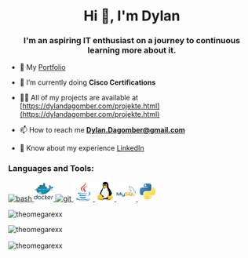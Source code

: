 <h1 align="center">Hi 👋, I'm Dylan</h1>
<h3 align="center">I'm an aspiring IT enthusiast on a journey to continuous learning more about it.</h3>

- 🔭 My  [Portfolio](http://dylandagomber.com/)

- 🌱 I’m currently doing **Cisco Certifications**

- 👨‍💻 All of my projects are available at [https://dylandagomber.com/projekte.html](https://dylandagomber.com/projekte.html)

- 📫 How to reach me **Dylan.Dagomber@gmail.com**

- 📄 Know about my experience [LinkedIn](https://www.linkedin.com/in/chantima-dagomber-654247258/)

<h3 align="left">Languages and Tools:</h3>
<p align="left"> <a href="https://www.gnu.org/software/bash/" target="_blank" rel="noreferrer"> <img src="https://www.vectorlogo.zone/logos/gnu_bash/gnu_bash-icon.svg" alt="bash" width="40" height="40"/> </a> <a href="https://www.docker.com/" target="_blank" rel="noreferrer"> <img src="https://raw.githubusercontent.com/devicons/devicon/master/icons/docker/docker-original-wordmark.svg" alt="docker" width="40" height="40"/> </a> <a href="https://git-scm.com/" target="_blank" rel="noreferrer"> <img src="https://www.vectorlogo.zone/logos/git-scm/git-scm-icon.svg" alt="git" width="40" height="40"/> </a> <a href="https://www.java.com" target="_blank" rel="noreferrer"> <img src="https://raw.githubusercontent.com/devicons/devicon/master/icons/java/java-original.svg" alt="java" width="40" height="40"/> </a> <a href="https://www.linux.org/" target="_blank" rel="noreferrer"> <img src="https://raw.githubusercontent.com/devicons/devicon/master/icons/linux/linux-original.svg" alt="linux" width="40" height="40"/> </a> <a href="https://www.mysql.com/" target="_blank" rel="noreferrer"> <img src="https://raw.githubusercontent.com/devicons/devicon/master/icons/mysql/mysql-original-wordmark.svg" alt="mysql" width="40" height="40"/> </a> <a href="https://www.python.org" target="_blank" rel="noreferrer"> <img src="https://raw.githubusercontent.com/devicons/devicon/master/icons/python/python-original.svg" alt="python" width="40" height="40"/> </a> </p>


<p><img align="center" src="https://github-readme-stats.vercel.app/api/top-langs?username=theomegarexx&show_icons=true&locale=en&layout=compact" alt="theomegarexx" /></p>


<p>&nbsp;<img align="left" src="https://github-readme-stats.vercel.app/api?username=theomegarexx&show_icons=true&locale=en" alt="theomegarexx" /></p>
<p><img align="center" src="https://github-readme-streak-stats.herokuapp.com/?user=theomegarexx&" alt="theomegarexx" /></p>
